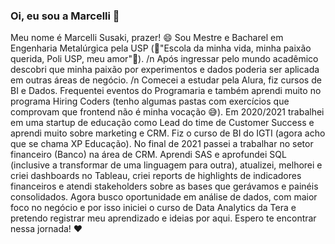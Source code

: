 ### Oi, eu sou a Marcelli 👋

<!--
**marcesussa/marcesussa** is a ✨ _special_ ✨ repository because its `README.md` (this file) appears on your GitHub profile.

Here are some ideas to get you started:

- 🔭 I’m currently working on ...
- 🌱 I’m currently learning ...
- 👯 I’m looking to collaborate on ...
- 🤔 I’m looking for help with ...
- 💬 Ask me about ...
- 📫 How to reach me: ...
- 😄 Pronouns: ...
- ⚡ Fun fact: ...
-->

Meu nome é Marcelli Susaki, prazer! 😄
Sou Mestre e Bacharel em  Engenharia Metalúrgica pela USP (🎵"Escola da minha vida, minha paixão querida, Poli USP, meu amor"🎵). /n
Após ingressar pelo mundo acadêmico descobri que minha paixão por experimentos e dados poderia ser aplicada em outras áreas de negócio. /n
Comecei a estudar pela Alura, fiz cursos de BI e Dados. Frequentei eventos do Programaria e também aprendi muito no programa Hiring Coders (tenho algumas pastas com exercícios que comprovam que frontend não é minha vocação 😅).
Em 2020/2021 trabalhei em uma startup de educação como Lead do time de Customer Success e aprendi muito sobre marketing e CRM. Fiz o curso de BI do IGTI (agora acho que se chama XP Educação).
No final de 2021 passei a trabalhar no setor financeiro (Banco) na área de CRM. Aprendi SAS e aprofundei SQL (inclusive a transformar de uma linguagem para outra), atualizei, melhorei e criei dashboards no Tableau, criei reports de highlights de indicadores financeiros e atendi stakeholders sobre as bases que gerávamos e painéis consolidados.
Agora busco oportunidade em análise de dados, com maior foco no negócio e por isso iniciei o curso de Data Analytics da Tera e pretendo registrar meu aprendizado e ideias por aqui.
Espero te encontrar nessa jornada! ❤

